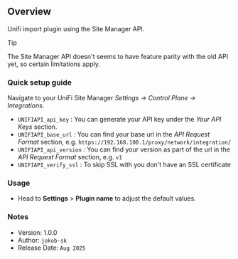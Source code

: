 ## Overview

Unifi import plugin using the Site Manager API.

> [!TIP]
> The Site Manager API doesn't seems to have feature parity with the old API yet, so certain limitations apply.  

### Quick setup guide

Navigate to your UniFi Site Manager _Settings -> Control Plane -> Integrations_.

- `UNIFIAPI_api_key` : You can generate your API key under the _Your API Keys_ section.
- `UNIFIAPI_base_url` : You can find your base url in the _API Request Format_ section, e.g. `https://192.168.100.1/proxy/network/integration/`
- `UNIFIAPI_api_version` : You can find your version as part of the url in the _API Request Format_ section, e.g. `v1`
- `UNIFIAPI_verify_ssl` : To skip SSL with you don't have an SSL certificate

### Usage

- Head to **Settings** > **Plugin name** to adjust the default values.

### Notes

- Version: 1.0.0
- Author: `jokob-sk`
- Release Date: `Aug 2025`
